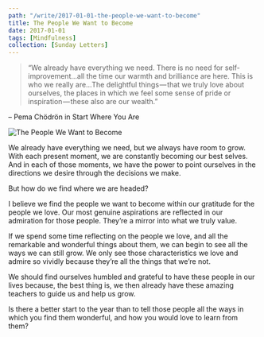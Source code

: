 ```yaml
---
path: "/write/2017-01-01-the-people-we-want-to-become"
title: The People We Want to Become
date: 2017-01-01
tags: [Mindfulness]
collection: [Sunday Letters]
---
```


> “We already have everything we need. There is no need for self-improvement…all the time our warmth and brilliance are here. This is who we really are…The delightful things — that we truly love about ourselves, the places in which we feel some sense of pride or inspiration — these also are our wealth.”

– Pema Chödrön in Start Where You Are

![The People We Want to Become](./img/january-01-fb.webp)

We already have everything we need, but we always have room to grow. With each present moment, we are constantly becoming our best selves. And in each of those moments, we have the power to point ourselves in the directions we desire through the decisions we make.

But how do we find where we are headed?

I believe we find the people we want to become within our gratitude for the people we love. Our most genuine aspirations are reflected in our admiration for those people. They’re a mirror into what we truly value.

If we spend some time reflecting on the people we love, and all the remarkable and wonderful things about them, we can begin to see all the ways we can still grow. We only see those characteristics we love and admire so vividly because they’re all the things that we’re not.

We should find ourselves humbled and grateful to have these people in our lives because, the best thing is, we then already have these amazing teachers to guide us and help us grow.

Is there a better start to the year than to tell those people all the ways in which you find them wonderful, and how you would love to learn from them?
